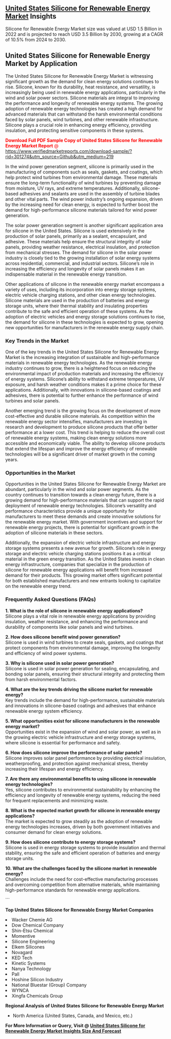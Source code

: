 <h2><a href="https://www.verifiedmarketreports.com/download-sample/?rid=301274&amp;utm_source=Github&amp;utm_medium=219" target="_blank">United States Silicone for Renewable Energy Market</a> Insights</h2><p>Silicone for Renewable Energy Market size was valued at USD 1.5 Billion in 2022 and is projected to reach USD 3.5 Billion by 2030, growing at a CAGR of 10.5% from 2024 to 2030.</p><p> <h2>United States Silicone for Renewable Energy Market by Application</h2> <p>The United States Silicone for Renewable Energy Market is witnessing significant growth as the demand for clean energy solutions continues to rise. Silicone, known for its durability, heat resistance, and versatility, is increasingly being used in renewable energy applications, particularly in the wind and solar power sectors. Silicone materials are integral to improving the performance and longevity of renewable energy systems. The growing adoption of renewable energy technologies has created a high demand for advanced materials that can withstand the harsh environmental conditions faced by solar panels, wind turbines, and other renewable infrastructure. Silicone plays a crucial role in enhancing energy efficiency, providing insulation, and protecting sensitive components in these systems.</p> <p><p><span class=""><span style="color: #ff0000;"><strong>Download Full PDF Sample Copy of United States Silicone for Renewable Energy Market Report</strong> @ </span><a href="https://www.verifiedmarketreports.com/download-sample/?rid=301274&amp;utm_source=Github&amp;utm_medium=219" target="_blank">https://www.verifiedmarketreports.com/download-sample/?rid=301274&amp;utm_source=Github&amp;utm_medium=219</a></span></p></p> <p>In the wind power generation segment, silicone is primarily used in the manufacturing of components such as seals, gaskets, and coatings, which help protect wind turbines from environmental damage. These materials ensure the long-term functionality of wind turbines by preventing damage from moisture, UV rays, and extreme temperatures. Additionally, silicone-based adhesives and sealants are used in the assembly of turbine blades and other vital parts. The wind power industry’s ongoing expansion, driven by the increasing need for clean energy, is expected to further boost the demand for high-performance silicone materials tailored for wind power generation.</p> <p>The solar power generation segment is another significant application area for silicone in the United States. Silicone is used extensively in the production of solar panels, primarily as a sealant, encapsulant, and adhesive. These materials help ensure the structural integrity of solar panels, providing weather resistance, electrical insulation, and protection from mechanical stresses. The demand for silicone in the solar power industry is closely tied to the growing installation of solar energy systems across residential, commercial, and industrial sectors. Silicone’s role in increasing the efficiency and longevity of solar panels makes it an indispensable material in the renewable energy transition.</p> <p>Other applications of silicone in the renewable energy market encompass a variety of uses, including its incorporation into energy storage systems, electric vehicle charging stations, and other clean energy technologies. Silicone materials are used in the production of batteries and energy storage units, where their thermal stability and insulating properties contribute to the safe and efficient operation of these systems. As the adoption of electric vehicles and energy storage solutions continues to rise, the demand for silicone in these technologies is expected to grow, opening new opportunities for manufacturers in the renewable energy supply chain.</p> <h3>Key Trends in the Market</h3> <p>One of the key trends in the United States Silicone for Renewable Energy Market is the increasing integration of sustainable and high-performance materials in renewable energy technologies. As the renewable energy industry continues to grow, there is a heightened focus on reducing the environmental impact of production materials and increasing the efficiency of energy systems. Silicone’s ability to withstand extreme temperatures, UV exposure, and harsh weather conditions makes it a prime choice for these applications. Additionally, with innovations in silicone-based coatings and adhesives, there is potential to further enhance the performance of wind turbines and solar panels.</p> <p>Another emerging trend is the growing focus on the development of more cost-effective and durable silicone materials. As competition within the renewable energy sector intensifies, manufacturers are investing in research and development to produce silicone products that offer better performance at a lower cost. This trend is helping to reduce the overall cost of renewable energy systems, making clean energy solutions more accessible and economically viable. The ability to develop silicone products that extend the lifespan and improve the energy efficiency of renewable technologies will be a significant driver of market growth in the coming years.</p> <h3>Opportunities in the Market</h3> <p>Opportunities in the United States Silicone for Renewable Energy Market are abundant, particularly in the wind and solar power segments. As the country continues to transition towards a clean energy future, there is a growing demand for high-performance materials that can support the rapid deployment of renewable energy technologies. Silicone’s versatility and performance characteristics provide a unique opportunity for manufacturers to meet these demands and create innovative solutions for the renewable energy market. With government incentives and support for renewable energy projects, there is potential for significant growth in the adoption of silicone materials in these sectors.</p> <p>Additionally, the expansion of electric vehicle infrastructure and energy storage systems presents a new avenue for growth. Silicone’s role in energy storage and electric vehicle charging stations positions it as a critical material in the green energy transition. As the United States invests in clean energy infrastructure, companies that specialize in the production of silicone for renewable energy applications will benefit from increased demand for their products. This growing market offers significant potential for both established manufacturers and new entrants looking to capitalize on the renewable energy trend.</p> <h3>Frequently Asked Questions (FAQs)</h3> <p><strong>1. What is the role of silicone in renewable energy applications?</strong><br>Silicone plays a vital role in renewable energy applications by providing insulation, weather resistance, and enhancing the performance and durability of components like solar panels and wind turbines.</p> <p><strong>2. How does silicone benefit wind power generation?</strong><br>Silicone is used in wind turbines to create seals, gaskets, and coatings that protect components from environmental damage, improving the longevity and efficiency of wind power systems.</p> <p><strong>3. Why is silicone used in solar power generation?</strong><br>Silicone is used in solar power generation for sealing, encapsulating, and bonding solar panels, ensuring their structural integrity and protecting them from harsh environmental factors.</p> <p><strong>4. What are the key trends driving the silicone market for renewable energy?</strong><br>Key trends include the demand for high-performance, sustainable materials and innovations in silicone-based coatings and adhesives that enhance renewable energy system efficiency.</p> <p><strong>5. What opportunities exist for silicone manufacturers in the renewable energy market?</strong><br>Opportunities exist in the expansion of wind and solar power, as well as in the growing electric vehicle infrastructure and energy storage systems, where silicone is essential for performance and safety.</p> <p><strong>6. How does silicone improve the performance of solar panels?</strong><br>Silicone improves solar panel performance by providing electrical insulation, weatherproofing, and protection against mechanical stress, thereby increasing their lifespan and energy efficiency.</p> <p><strong>7. Are there any environmental benefits to using silicone in renewable energy technologies?</strong><br>Yes, silicone contributes to environmental sustainability by enhancing the efficiency and longevity of renewable energy systems, reducing the need for frequent replacements and minimizing waste.</p> <p><strong>8. What is the expected market growth for silicone in renewable energy applications?</strong><br>The market is expected to grow steadily as the adoption of renewable energy technologies increases, driven by both government initiatives and consumer demand for clean energy solutions.</p> <p><strong>9. How does silicone contribute to energy storage systems?</strong><br>Silicone is used in energy storage systems to provide insulation and thermal stability, ensuring the safe and efficient operation of batteries and energy storage units.</p> <p><strong>10. What are the challenges faced by the silicone market in renewable energy?</strong><br>Challenges include the need for cost-effective manufacturing processes and overcoming competition from alternative materials, while maintaining high-performance standards for renewable energy applications.</p> ```</p><p><strong>Top United States Silicone for Renewable Energy Market Companies</strong></p><div data-test-id=""><p><li>Wacker Chemie AG</li><li> Dow Chemical Company</li><li> Shin-Etsu Chemical</li><li> Momentive</li><li> Silicone Engineering</li><li> Elkem Silicones</li><li> Novagard</li><li> KED Tech</li><li> Kinetic Systems</li><li> Nanya Technology</li><li> Pall</li><li> Hoshine Silicon Industry</li><li> National Bluestar (Group) Company</li><li> WYNCA</li><li> Xingfa Chemicals Group</li></p><div><strong>Regional Analysis of&nbsp;United States Silicone for Renewable Energy Market</strong></div><ul><li dir="ltr"><p dir="ltr">North America&nbsp;(United States, Canada, and Mexico, etc.)</p></li></ul><p><strong>For More Information or Query, Visit @&nbsp;</strong><strong><a href="https://www.verifiedmarketreports.com/product/silicone-for-renewable-energy-market/?utm_source=Github&amp;utm_medium=219" target="_blank">United States Silicone for Renewable Energy Market Insights Size And Forecast</a></strong></p></div>
